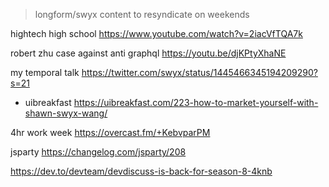 > longform/swyx content to resyndicate  on weekends

hightech high school https://www.youtube.com/watch?v=2iacVfTQA7k

robert zhu case against anti graphql https://youtu.be/djKPtyXhaNE



my temporal talk https://twitter.com/swyx/status/1445466345194209290?s=21

- uibreakfast https://uibreakfast.com/223-how-to-market-yourself-with-shawn-swyx-wang/


4hr work week https://overcast.fm/+KebvparPM

jsparty https://changelog.com/jsparty/208

https://dev.to/devteam/devdiscuss-is-back-for-season-8-4knb